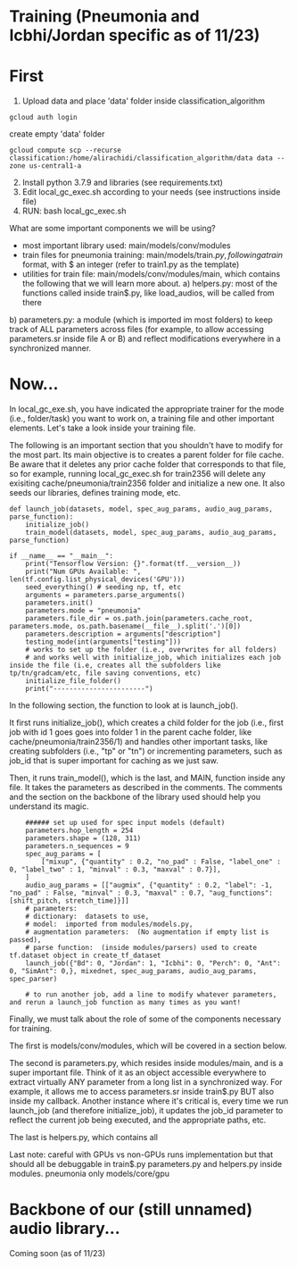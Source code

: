 # Training (Pneumonia and Icbhi/Jordan specific as of 11/23)  

# First

1) Upload data and place 'data' folder inside classification_algorithm
```
gcloud auth login
```
create empty 'data' folder
```
gcloud compute scp --recurse classification:/home/alirachidi/classification_algorithm/data data --zone us-central1-a
```
2) Install python 3.7.9 and libraries (see requirements.txt)
3) Edit local_gc_exec.sh according to your needs (see instructions inside file)
4) RUN: bash local_gc_exec.sh

What are some important components we will be using? 
- most important library used: main/models/conv/modules
- train files for pneumonia training: main/models/train$.py, following a train$ format, with $ an integer (refer to train1.py as the template)
- utilities for train file: main/models/conv/modules/main, which contains the following that we will learn more about. 
a) helpers.py: most of the functions called inside train$.py, like load_audios, will be called from there

b) parameters.py: a module (which is imported im most folders) to keep track of ALL parameters across files (for example, to allow accessing parameters.sr inside file A or B) and reflect modifications everywhere in a synchronized manner.

# Now...

In local_gc_exe.sh, you have indicated the appropriate trainer for the mode (i.e., folder/task) you want to work on, a training file and other important elements. Let's take a look inside your training file. 

The following is an important section that you shouldn't have to modify for the most part. Its main objective is to creates a parent folder for file cache. Be aware that it deletes any prior cache folder that corresponds to that file, so for example, running local_gc_exec.sh for train2356 will delete any exisiting cache/pneumonia/train2356 folder and initialize a new one. It also seeds our libraries, defines training mode, etc. 

```
def launch_job(datasets, model, spec_aug_params, audio_aug_params, parse_function):
    initialize_job()
    train_model(datasets, model, spec_aug_params, audio_aug_params, parse_function)

if __name__ == "__main__":
    print("Tensorflow Version: {}".format(tf.__version__))
    print("Num GPUs Available: ", len(tf.config.list_physical_devices('GPU')))
    seed_everything() # seeding np, tf, etc
    arguments = parameters.parse_arguments()
    parameters.init()
    parameters.mode = "pneumonia"
    parameters.file_dir = os.path.join(parameters.cache_root, parameters.mode, os.path.basename(__file__).split('.')[0])
    parameters.description = arguments["description"]
    testing_mode(int(arguments["testing"]))
    # works to set up the folder (i.e., overwrites for all folders) 
    # and works well with initialize_job, which initializes each job inside the file (i.e, creates all the subfolders like tp/tn/gradcam/etc, file saving conventions, etc)
    initialize_file_folder()
    print("-----------------------")

```

In the following section, the function to look at is launch_job().

It first runs initialize_job(), which creates a child folder for the job (i.e., first job with id 1 goes goes into folder 1 in the parent cache folder, like cache/pneumonia/train2356/1) and handles other important tasks, like creating subfolders (i.e.,  "tp" or "tn") or incrementing parameters, such as job_id that is super important for caching as we just saw. 

Then, it runs train_model(), which is the last, and MAIN, function inside any file. It takes the parameters as described in the comments. The comments and the section on the backbone of the library used should help you understand its magic. 

````
    ###### set up used for spec input models (default)
    parameters.hop_length = 254
    parameters.shape = (128, 311)
    parameters.n_sequences = 9
    spec_aug_params = [
        ["mixup", {"quantity" : 0.2, "no_pad" : False, "label_one" : 0, "label_two" : 1, "minval" : 0.3, "maxval" : 0.7}],
    ]
    audio_aug_params = [["augmix", {"quantity" : 0.2, "label": -1, "no_pad" : False, "minval" : 0.3, "maxval" : 0.7, "aug_functions": [shift_pitch, stretch_time]}]]
    # parameters: 
    # dictionary:  datasets to use, 
    # model:  imported from modules/models.py, 
    # augmentation parameters:  (No augmentation if empty list is passed), 
    # parse function:  (inside modules/parsers) used to create tf.dataset object in create_tf_dataset
    launch_job({"Bd": 0, "Jordan": 1, "Icbhi": 0, "Perch": 0, "Ant": 0, "SimAnt": 0,}, mixednet, spec_aug_params, audio_aug_params, spec_parser)

    # to run another job, add a line to modify whatever parameters, and rerun a launch_job function as many times as you want!
````

Finally, we must talk about the role of some of the components necessary for training. 

The first is models/conv/modules, which will be covered in a section below. 

The second is parameters.py, which resides inside modules/main, and is a super important file. Think of it as an object accessible everywhere to extract virtually ANY parameter from a long list in a synchronized way. For example, it allows me to access parameters.sr inside train$.py BUT also inside my callback. Another instance where it's critical is, every time we run launch_job (and therefore initialize_job), it updates the job_id parameter to reflect the current job being executed, and the appropriate paths, etc. 

The last is helpers.py, which contains all 

Last note: careful with GPUs vs non-GPUs runs implementation but that should all be debuggable in train$.py
parameters.py and helpers.py inside modules.
pneumonia only
models/core/gpu

# Backbone of our (still unnamed) audio library...

Coming soon (as of 11/23)